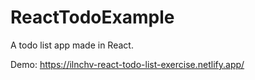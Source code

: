 # ReactTodoExample
 A  todo list app made in React.

Demo:
https://ilnchv-react-todo-list-exercise.netlify.app/
